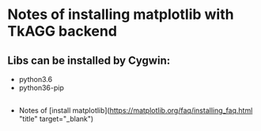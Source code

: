 # Notes of installing matplotlib with TkAGG backend

## Libs can be installed by Cygwin:

* python3.6
* python36-pip




## 
* Notes of [install matplotlib](https://matplotlib.org/faq/installing_faq.html "title" target="_blank")



